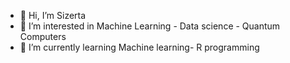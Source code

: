 - 👋 Hi, I’m Sizerta
- 👀 I’m interested in Machine Learning - Data science - Quantum Computers
- 🌱 I’m currently learning Machine learning- R programming


<!---
Sizerta/Sizerta is a ✨ special ✨ repository because its `README.md` (this file) appears on your GitHub profile.
You can click the Preview link to take a look at your changes.
--->
